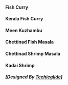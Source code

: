 #### Fish Curry 
#### Kerala Fish Curry 
#### Meen Kuzhambu 
#### Chettinad Fish Masala 
#### Chettinad Shrimp Masala 
#### Kadai Shrimp 
##### [Designed By [Techieglide](https://web.archive.org/web/20220926124830/https://www.techieglide.com/)]
